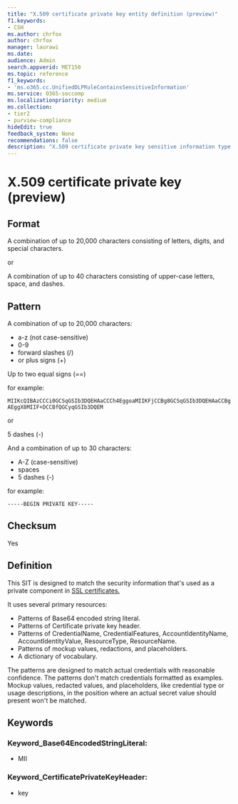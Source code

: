 ```yaml
---
title: "X.509 certificate private key entity definition (preview)"
f1.keywords:
- CSH
ms.author: chrfox
author: chrfox
manager: laurawi
ms.date:
audience: Admin
search.appverid: MET150
ms.topic: reference
f1_keywords:
- 'ms.o365.cc.UnifiedDLPRuleContainsSensitiveInformation'
ms.service: O365-seccomp
ms.localizationpriority: medium
ms.collection:
- tier2
- purview-compliance
hideEdit: true
feedback_system: None
recommendations: false
description: "X.509 certificate private key sensitive information type entity definition."
---
```


# X.509 certificate private key (preview)

## Format

A combination of up to 20,000 characters consisting of letters, digits, and special characters.

or

A combination of up to 40 characters consisting of upper-case letters, space, and dashes.

## Pattern

A combination of up to 20,000 characters:
 
- a-z (not case-sensitive)
- 0-9
- forward slashes (/)
- or plus signs (+)

Up to two equal signs (==)

for example:

`MIIKcQIBAzCCCi0GCSqGSIb3DQEHAaCCCh4EggoaMIIKFjCCBg8GCSqGSIb3DQEHAaCCBgAEggX8MIIF+DCCBfQGCyqGSIb3DQEM`

or

5 dashes (-)

And a combination of up to 30 characters:

- A-Z (case-sensitive) 
- spaces
- 5 dashes (-)

for example:

`-----BEGIN PRIVATE KEY-----`


## Checksum

Yes

## Definition

This SIT is designed to match the security information that's used as a private component in [SSL certificates.](/azure/key-vault/certificate-scenarios) 

It uses several primary resources:

- Patterns of Base64 encoded string literal.
- Patterns of Certificate private key header.
- Patterns of CredentialName, CredentialFeatures, AccountIdentityName, AccountIdentityValue, ResourceType, ResourceName.
- Patterns of mockup values, redactions, and placeholders.
- A dictionary of vocabulary.

The patterns are designed to match actual credentials with reasonable confidence. The patterns don't match credentials formatted as examples. Mockup values, redacted values, and placeholders, like credential type or usage descriptions, in the position where an actual secret value should present won't be matched.

## Keywords

### Keyword_Base64EncodedStringLiteral:

- MII

### Keyword_CertificatePrivateKeyHeader:

- key
